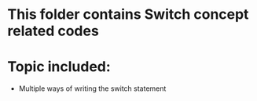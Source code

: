 # This folder contains Switch concept related codes

# Topic included:
- Multiple ways of writing the switch statement 